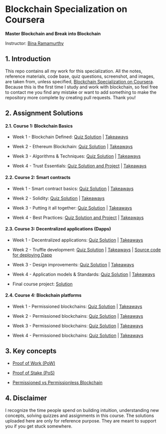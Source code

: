 # Blockchain Specialization on Coursera 

**Master Blockchain and Break into Blockchain**

Instructor: [Bina Ramamurthy](https://www.coursera.org/instructor/~5767003)

## 1. Introduction

This repo contains all my work for this specialization. All the notes, reference materials, code base, quiz questions, screenshot, and images, are taken from, unless specified, [Blockchain Specialization on Coursera](https://www.coursera.org/specializations/blockchain#about). Because this is the first time I study and work with blockchain, so feel free to contact me you find any mistake or want to add something to make the repository more complete by creating pull requests. Thank you!

## 2. Assignment Solutions

#### 2.1. Course 1: Blockchain Basics 
- Week 1 - Blockchain Defined: [Quiz Solution](https://github.com/linhnt31/Blockchain_Specialization_Coursera/tree/master/Course_1_Blockchain_basics/Week_1/Assignments) | [Takeaways](https://github.com/linhnt31/Blockchain_Specialization_Coursera/tree/master/Course_1_Blockchain_basics/Week_1)

- Week 2 - Ethereum Blockchain: [Quiz Solution](https://github.com/linhnt31/Blockchain_Specialization_Coursera/tree/master/Course_1_Blockchain_basics/Week_2/Assignments) | [Takeaways](https://github.com/linhnt31/Blockchain_Specialization_Coursera/tree/master/Course_1_Blockchain_basics/Week_2)

- Week 3 - Algorithms & Techniques: [Quiz Solution](https://github.com/linhnt31/Blockchain_Specialization_Coursera/tree/master/Course_1_Blockchain_basics/Week_3/Assignments) | [Takeaways](https://github.com/linhnt31/Blockchain_Specialization_Coursera/tree/master/Course_1_Blockchain_basics/Week_3)

- Week 4 - Trust Essentials: [Quiz Solution and Project](https://github.com/linhnt31/Blockchain_Specialization_Coursera/tree/master/Course_1_Blockchain_basics/Week_4/Assignments) | [Takeaways](https://github.com/linhnt31/Blockchain_Specialization_Coursera/tree/master/Course_1_Blockchain_basics/Week_4)

#### 2.2. Course 2: Smart contracts

- Week 1 - Smart contract basics: [Quiz Solution](https://github.com/linhnt31/Blockchain_Specialization_Coursera/tree/master/Course_2_Smart_contracts/Week_1/Assignments) | [Takeaways](https://github.com/linhnt31/Blockchain_Specialization_Coursera/tree/master/Course_2_Smart_contracts/Week_1)

- Week 2 - Solidity: [Quiz Solution](https://github.com/linhnt31/Blockchain_Specialization_Coursera/tree/master/Course_2_Smart_contracts/Week_2/Assignments) | [Takeaways](https://github.com/linhnt31/Blockchain_Specialization_Coursera/tree/master/Course_2_Smart_contracts/Week_2)

- Week 3 - Putting it all together: [Quiz Solution](https://github.com/linhnt31/Blockchain_Specialization_Coursera/tree/master/Course_2_Smart_contracts/Week_3/Assignments) | [Takeaways](https://github.com/linhnt31/Blockchain_Specialization_Coursera/tree/master/Course_2_Smart_contracts/Week_3)

- Week 4 - Best Practices: [Quiz Solution and Project](https://github.com/linhnt31/Blockchain_Specialization_Coursera/tree/master/Course_2_Smart_contracts/Week_4/Assignments) | [Takeaways](https://github.com/linhnt31/Blockchain_Specialization_Coursera/tree/master/Course_2_Smart_contracts/Week_4)

#### 2.3. Course 3: Decentralized applications (Dapps)

- Week 1 - Decentralized applications: [Quiz Solution](https://github.com/linhnt31/Blockchain_Specialization_Coursera/tree/master/Course_3_Decentralized_applications/Week_1/Assignments) | [Takeaways](https://github.com/linhnt31/Blockchain_Specialization_Coursera/tree/master/Course_3_Decentralized_applications/Week_1) 

- Week 2 - Truffle development: [Quiz Solution](https://github.com/linhnt31/Blockchain_Specialization_Coursera/tree/master/Course_3_Decentralized_applications/Week_2/Assignments) | [Takeaways](https://github.com/linhnt31/Blockchain_Specialization_Coursera/tree/master/Course_3_Decentralized_applications/Week_2) | [Source code for deploying Dapp](https://github.com/linhnt31/Blockchain_Specialization_Coursera/tree/master/Course_3_Decentralized_applications/Week_2/src/ballotProject)

- Week 3 - Design improvements: [Quiz Solution](https://github.com/linhnt31/Blockchain_Specialization_Coursera/tree/master/Course_3_Decentralized_applications/Week_3/Assignments) | [Takeaways](https://github.com/linhnt31/Blockchain_Specialization_Coursera/tree/master/Course_3_Decentralized_applications/Week_3)

- Week 4 - Application models & Standards: [Quiz Solution](https://github.com/linhnt31/Blockchain_Specialization_Coursera/tree/master/Course_3_Decentralized_applications/Week_4/Assignments) | [Takeaways](https://github.com/linhnt31/Blockchain_Specialization_Coursera/tree/master/Course_3_Decentralized_applications/Week_4)

- Final course project: [Solution](https://github.com/linhnt31/Blockchain_Specialization_Coursera/tree/master/Coursera_3_Decentralized_applications/FinalCourseProject)

#### 2.4. Course 4: Blockchain platforms

- Week 1 - Permissioned blockchains: [Quiz Solution](https://github.com/linhnt31/Blockchain_Specialization_Coursera/tree/master/Course_4_Blockchain_platforms/Week_1/Assignments) | [Takeaways](https://github.com/linhnt31/Blockchain_Specialization_Coursera/blob/master/Course_4_Blockchain_platforms/Week_1) 

- Week 2 - Permissioned blockchains: [Quiz Solution](https://github.com/linhnt31/Blockchain_Specialization_Coursera/tree/master/Course_4_Blockchain_platforms/Week_2/Assignments) | [Takeaways](https://github.com/linhnt31/Blockchain_Specialization_Coursera/blob/master/Course_4_Blockchain_platforms/Week_2) 

- Week 3 - Permissioned blockchains: [Quiz Solution](https://github.com/linhnt31/Blockchain_Specialization_Coursera/tree/master/Course_4_Blockchain_platforms/Week_3/Assignments) | [Takeaways](https://github.com/linhnt31/Blockchain_Specialization_Coursera/blob/master/Course_4_Blockchain_platforms/Week_3) 

- Week 4 - Permissioned blockchains: [Quiz Solution](https://github.com/linhnt31/Blockchain_Specialization_Coursera/tree/master/Course_4_Blockchain_platforms/Week_4/Assignments) | [Takeaways](https://github.com/linhnt31/Blockchain_Specialization_Coursera/blob/master/Course_4_Blockchain_platforms/Week_4) 

## 3. Key concepts 

- [Proof of Work (PoW)](https://github.com/linhnt31/Blockchain_Specialization_Coursera/tree/master/Consensus_Mechanisms#2-proof-of-work-determining-majority-power-2-3)

- [Proof of Stake (PoS)](https://ethereum.org/en/developers/docs/consensus-mechanisms/pos/)

- [Permissioned vs Permissionless Blockchain](https://github.com/linhnt31/Blockchain_Specialization_Coursera/blob/master/Concepts_and_Exploration/Permissioned_and_Permissionless.md)

## 4. Disclaimer

I recognize the time people spend on building intuition, understanding new concepts, solving quizzes and assignments in this course. The solutions uploaded here are only for reference purpose. They are meant to support you if you get stuck somewhere. 
